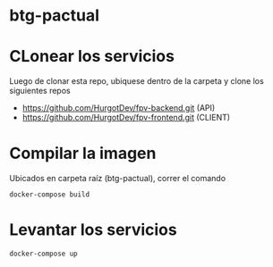 # btg-pactual

# CLonear los servicios

Luego de clonar esta repo, ubiquese dentro de la carpeta y clone los siguientes repos

* https://github.com/HurgotDev/fpv-backend.git (API)
* https://github.com/HurgotDev/fpv-frontend.git (CLIENT)

# Compilar la imagen

Ubicados en carpeta raíz (btg-pactual), correr el comando

 ```
 docker-compose build
 ```

# Levantar los servicios

```
docker-compose up
```
